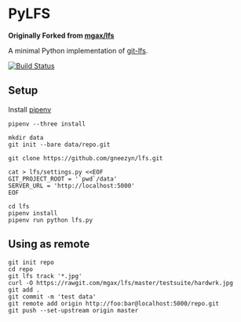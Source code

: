 PyLFS
=====
**Originally Forked from [mgax/lfs](https://github.com/mgax/lfs)**

A minimal Python implementation of [git-lfs](https://github.com/github/git-lfs). 

[![Build Status](https://travis-ci.org/gneezyn/lfs.svg?branch=master)](https://travis-ci.org/gneezyn/lfs)

## Setup

Install [pipenv](https://pipenv.readthedocs.io/#install-pipenv-today)
```
pipenv --three install

mkdir data
git init --bare data/repo.git

git clone https://github.com/gneezyn/lfs.git

cat > lfs/settings.py <<EOF
GIT_PROJECT_ROOT = '`pwd`/data'
SERVER_URL = 'http://localhost:5000'
EOF

cd lfs
pipenv install
pipenv run python lfs.py
```

## Using as remote
```
git init repo
cd repo
git lfs track '*.jpg'
curl -O https://rawgit.com/mgax/lfs/master/testsuite/hardwrk.jpg
git add .
git commit -m 'test data'
git remote add origin http://foo:bar@localhost:5000/repo.git
git push --set-upstream origin master
```
